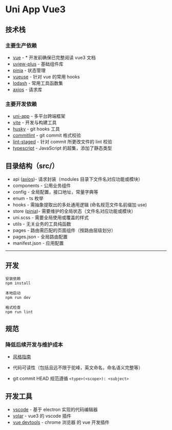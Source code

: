 # Uni App Vue3

## 技术栈

### 主要生产依赖

-   [vue] - \* 开发前确保已完整阅读 vue3 文档
-   [uview-plus] - 基础组件库
-   [pinia] - 状态管理
-   [vueuse] - 针对 vue 的常用 hooks
-   [lodash] - 常用工具函数集
-   [axios] - 请求库

### 主要开发依赖

-   [uni-app] - 多平台跨端框架
-   [vite] - 开发与构建工具
-   [husky] - git hooks 工具
-   [commitlint] - git commit 格式校验
-   [lint-staged] - 针对 commit 所更改文件的 lint 校验
-   [typescript] - JavaScript 的超集，添加了静态类型

## 目录结构（src/）

-   api ([axios])- 请求封装（modules 目录下文件名对应功能或模块）
-   components - 公用业务组件
-   config - 全局配置，接口地址，常量字典等
-   enum - ts 枚举
-   hooks - 需抽象提取出的多处通用逻辑 (命名规范文件名前缀加 use)
-   store ([pinia])- 需要维护的全局状态（文件名对应功能或模块）
-   uni.scss - 需要全局使用或覆盖的样式
-   utils - 无关业务的工具纯函数
-   pages - 路由需匹配的页面组件（按路由层级划分）
-   pages.json - 全局路由配置
-   manifest.json - 应用配置

---

## 开发

```
安装依赖
npm install

本地启动
npm run dev

格式检查
npm run lint
```

## 规范

### 降低后续开发与维护成本

-   [风格指南]

-   代码可读性（包括且远不限于驼峰，英文命名，命名语义完整等）
-   git commit HEAD 规范遵循 `<type>(<scope>): <subject>`

## 开发工具

-   [vscode] - 基于 electron 实现的代码编辑器
-   [volar] - vue3 的 vscode 插件
-   [vue devtools] - chrome 浏览器 的 vue 开发插件

[vite]: https://cn.vitejs.dev/
[vue]: https://v3.cn.vuejs.org/
[pinia]: https://pinia.vuejs.org/
[vueuse]: https://vueuse.org/
[lodash]: https://lodash.com/docs/4.17.15
[axios]: https://axios-http.com/
[风格指南]: https://v3.cn.vuejs.org/style-guide/#%E4%BC%98%E5%85%88%E7%BA%A7-b-%E5%BC%BA%E7%83%88%E6%8E%A8%E8%8D%90
[husky]: https://typicode.github.io/husky/#/
[commitlint]: https://commitlint.js.org/#/
[lint-staged]: https://github.com/okonet/lint-staged#readme
[vite]: https://cn.vitejs.dev/
[typescript]: https://www.typescriptlang.org/
[vscode]: https://code.visualstudio.com/
[volar]: https://github.com/johnsoncodehk/volar
[vue devtools]: https://chrome.google.com/webstore/detail/vuejs-devtools/nhdogjmejiglipccpnnnanhbledajbpd
[uview-plus]:https://uiadmin.net/uview-plus/components/intro.html
[uni-app]:https://uniapp.dcloud.net.cn/

